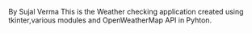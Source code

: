 By Sujal Verma
This is the Weather checking application created using tkinter,various modules and OpenWeatherMap API in Pyhton.

